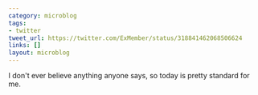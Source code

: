 ```yaml
---
category: microblog
tags:
- twitter
tweet_url: https://twitter.com/ExMember/status/318841462068506624
links: []
layout: microblog
---
```

I don't ever believe anything anyone says, so today is pretty standard for me.
